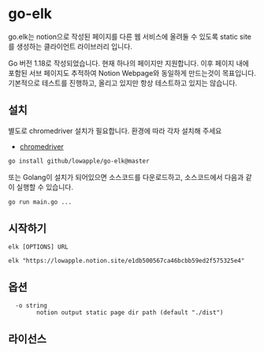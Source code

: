 # go-elk

go.elk는 notion으로 작성된 페이지를 다른 웹 서비스에 올려둘 수 있도록 static site를 생성하는 클라이언트 라이브러리 입니다.

Go 버전 1.18로 작성되었습니다. 현재 하나의 페이지만 지원합니다. 이후 페이지 내에 포함된 서브 페이지도 추적하여 Notion Webpage와 동일하게 만드는것이 목표입니다. 
기본적으로 테스트를 진행하고, 올리고 있지만 항상 테스트하고 있지는 않습니다.

## 설치
별도로 chromedriver 설치가 필요합니다. 환경에 따라 각자 설치해 주세요
* [chromedriver](https://chromedriver.chromium.org/downloads)

```sh
go install github/lowapple/go-elk@master
```
또는 Golang이 설치가 되어있으면 소스코드를 다운로드하고, 소스코드에서 다음과 같이 실행할 수 있습니다.
```sh
go run main.go ...
```

## 시작하기

```
elk [OPTIONS] URL 
```
```
elk "https://lowapple.notion.site/e1db500567ca46bcbb59ed2f575325e4"
```

## 옵션
```
  -o string
    	notion output static page dir path (default "./dist")
```

## 라이선스


